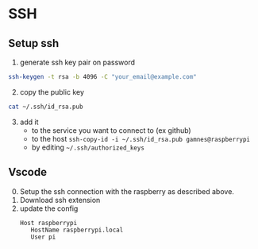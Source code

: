 # SSH

## Setup ssh
1. generate ssh key pair on password
```bash title=""
ssh-keygen -t rsa -b 4096 -C "your_email@example.com"
```

2. copy the public key
```bash title=""
cat ~/.ssh/id_rsa.pub
```

3. add it
      - to the service you want to connect to (ex github)
      - to the host `ssh-copy-id -i ~/.ssh/id_rsa.pub gamnes@raspberrypi`
      - by editing  `~/.ssh/authorized_keys`

##  Vscode

0. Setup the ssh connection with the raspberry as described above.
1. Download ssh extension
2. update the config
   ```ssh title="~/.ssh/config"
   Host raspberrypi
      HostName raspberrypi.local
      User pi
   ```

